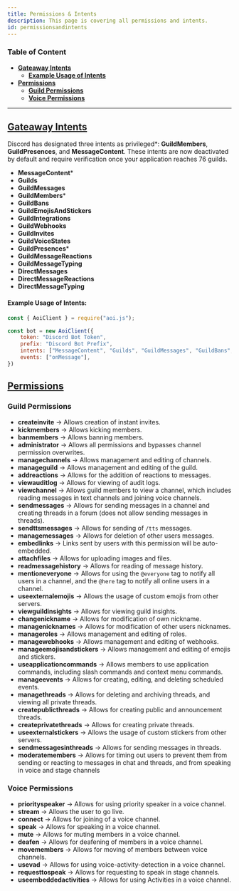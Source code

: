 ```yaml
---
title: Permissions & Intents
description: This page is covering all permissions and intents.
id: permissionsandintents
---
```


### Table of Content

- **[Gateaway Intents][1]**
  - **[Example Usage of Intents](#example-usage-of-intents)**
- **[Permissions][2]**
  - **[Guild Permissions](#guild-permissions)**
  - **[Voice Permissions](#voice-permissions)**

---

## [Gateaway Intents][3]

Discord has designated three intents as privileged\*: **GuildMembers**, **GuildPresences**, and **MessageContent**. These intents are now deactivated by default and require verification once your application reaches 76 guilds.

* **MessageContent**\*
* **Guilds**
* **GuildMessages**
* **GuildMembers**\*
* **GuildBans**
* **GuildEmojisAndStickers**
* **GuildIntegrations**
* **GuildWebhooks**
* **GuildInvites**
* **GuildVoiceStates**
* **GuildPresences**\*
* **GuildMessageReactions**
* **GuildMessageTyping**
* **DirectMessages**
* **DirectMessageReactions**
* **DirectMessageTyping**

#### Example Usage of Intents:
```js
const { AoiClient } = require("aoi.js");

const bot = new AoiClient({
    token: "Discord Bot Token",
    prefix: "Discord Bot Prefix",
    intents: ["MessageContent", "Guilds", "GuildMessages", "GuildBans", "GuildWebhooks", "GuildPresences"],
    events: ["onMessage"],
})
```

## [Permissions](https://discord.com/developers/docs/topics/permissions)

### Guild Permissions

* **createinvite** &rarr; Allows creation of instant invites.
* **kickmembers** &rarr; Allows kicking members.
* **banmembers** &rarr; Allows banning members.
* **administrator** &rarr; Allows all permissions and bypasses channel permission overwrites.
* **managechannels** &rarr; Allows management and editing of channels.
* **manageguild** &rarr; Allows management and editing of the guild.
* **addreactions** &rarr; Allows for the addition of reactions to messages.
* **viewauditlog** &rarr; Allows for viewing of audit logs.
* **viewchannel** &rarr; Allows guild members to view a channel, which includes reading messages in text channels and joining voice channels.
* **sendmessages** &rarr; Allows for sending messages in a channel and creating threads in a forum (does not allow sending messages in threads).
* **sendttsmessages** &rarr; Allows for sending of `/tts` messages.
* **managemessages** &rarr; Allows for deletion of other users messages.
* **embedlinks** &rarr; Links sent by users with this permission will be auto-embedded.
* **attachfiles** &rarr; Allows for uploading images and files.
* **readmessagehistory** &rarr; Allows for reading of message history.
* **mentioneveryone** &rarr; Allows for using the `@everyone` tag to notify all users in a channel, and the `@here` tag to notify all online users in a channel.
* **useexternalemojis** &rarr; Allows the usage of custom emojis from other servers.
* **viewguildinsights** &rarr; Allows for viewing guild insights.
* **changenickname** &rarr; Allows for modification of own nickname.
* **managenicknames** &rarr; Allows for modification of other users nicknames.
* **manageroles** &rarr; Allows management and editing of roles.
* **managewebhooks** &rarr; Allows management and editing of webhooks. 
* **manageemojisandstickers** &rarr;  Allows management and editing of emojis and stickers.
* **useapplicationcommands** &rarr; Allows members to use application commands, including slash commands and context menu commands.
* **manageevents** &rarr; Allows for creating, editing, and deleting scheduled events.
* **managethreads** &rarr; Allows for deleting and archiving threads, and viewing all private threads.
* **createpublicthreads** &rarr; Allows for creating public and announcement threads.
* **createprivatethreads** &rarr; Allows for creating private threads. 
* **useexternalstickers** &rarr; Allows the usage of custom stickers from other servers.
* **sendmessagesinthreads** &rarr; Allows for sending messages in threads. 
* **moderatemembers** &rarr; Allows for timing out users to prevent them from sending or reacting to messages in chat and threads, and from speaking in voice and stage channels

### Voice Permissions

* **priorityspeaker** &rarr; Allows for using priority speaker in a voice channel.
* **stream** &rarr; Allows the user to go live.
* **connect** &rarr; Allows for joining of a voice channel.
* **speak** &rarr; Allows for speaking in a voice channel.
* **mute** &rarr; Allows for muting members in a voice channel.
* **deafen** &rarr; Allows for deafening of members in a voice channel.
* **movemembers** &rarr; Allows for moving of members between voice channels.
* **usevad** &rarr; Allows for using voice-activity-detection in a voice channel.
* **requesttospeak** &rarr; Allows for requesting to speak in stage channels.
* **useembeddedactivities** &rarr; Allows for using Activities in a voice channel.

<!--- links -->

[1]: #discord-gateaway-intents
[2]: #discord-api-permissions
[3]: https://discord.com/developers/docs/topics/gateway#list-of-intents